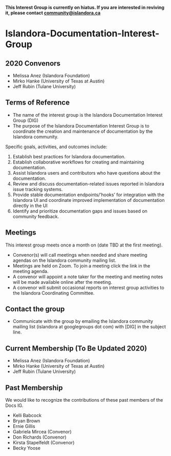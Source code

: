 **This Interest Group is currently on hiatus. If you are interested in reviving it, please contact community@islandora.ca**

# Islandora-Documentation-Interest-Group

## 2020 Convenors
* Melissa Anez (Islandora Foundation)
* Mirko Hanke (University of Texas at Austin)
* Jeff Rubin (Tulane University)


## Terms of Reference
* The name of the interest group is the Islandora Documentation Interest Group (DIG)
* The purpose of the Islandora Documentation Interest Group is to coordinate the creation and maintenance of documentation by the Islandora community.


Specific goals, activities, and outcomes include:
1. Establish best practices for Islandora documentation.
1. Establish collaborative workflows for creating and maintaining documentation.
1. Assist Islandora users and contributors who have questions about the documentation.
1. Review and discuss documentation-related issues reported in Islandora issue tracking systems.
1. Provide stable documentation endpoints/’hooks’ for integration with the Islandora UI and coordinate improved implementation of documentation directly in the UI
1. Identify and prioritize documentation gaps and issues based on community feedback.


## Meetings
This interest group meets once a month on (date TBD at the first meeting).

* Convenor(s) will call meetings when needed and share meeting agendas on the Islandora community mailing list.
* Meetings are held on Zoom. To join a meeting click the link in the meeting agenda.
* A convenor will appoint a note taker for the meeting and meeting notes will be made available online after the meeting.
* A convenor will submit occasional reports on interest group activities to the Islandora Coordinating Committee.


## Contact the group
* Communicate with the group by emailing the Islandora community mailing list (islandora at googlegroups dot com) with [DIG] in the subject line.

## Current Membership (To Be Updated 2020)

* Melissa Anez (Islandora Foundation)
* Mirko Hanke (University of Texas at Austin)
* Jeff Rubin (Tulane University)

## Past Membership

We would like to recognize the contributions of these past members of the Docs IG.

* Kelli Babcock
* Bryan Brown
* Ernie Gillis
* Gabriela Mircea (Convenor)
* Don Richards (Convenor)
* Kirsta Stapelfeldt (Convenor)
* Becky Yoose

